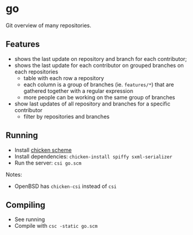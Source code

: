 # go
Git overview of many repositories.

## Features
- shows the last update on repository and branch for each contributor;
- shows the last update for each contributor on grouped branches on each repositories
	- table with each row a repository
	- each column is a group of branches (ie. `features/*`) that are gathered together with a regular expression
	- more people can be working on the same group of branches
- show last updates of all repository and branches for a specific contributor
	- filter by repositories and branches

## Running

- Install [chicken scheme](//call-cc.org)
- Install dependencies: `chicken-install spiffy sxml-serializer`
- Run the server: `csi go.scm`

Notes:
- OpenBSD has `chicken-csi` instead of `csi`

## Compiling

- See running
- Compile with `csc -static go.scm`
